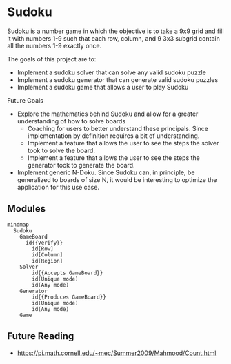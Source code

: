 # Sudoku

Sudoku is a number game in which the objective is to take a 9x9 grid and fill it with numbers 1-9 such that each row, column, and 9 3x3 subgrid contain all the numbers 1-9 exactly once.

The goals of this project are to:
* Implement a sudoku solver that can solve any valid sudoku puzzle
* Implement a sudoku generator that can generate valid sudoku puzzles
* Implement a sudoku game that allows a user to play Sudoku

Future Goals
* Explore the mathematics behind Sudoku and allow for a greater understanding of how to solve boards
    * Coaching for users to better understand these principals. Since implementation by definition requires a bit of understanding.
    * Implement a feature that allows the user to see the steps the solver took to solve the board.
    * Implement a feature that allows the user to see the steps the generator took to generate the board.
* Implement generic N-Doku. Since Sudoku can, in principle, be generalized to boards of size N, it would be interesting to optimize the application for this use case.

## Modules

```mermaid
mindmap
  Sudoku
    GameBoard
      id{{Verify}}
        id[Row]
        id[Column]
        id[Region]
    Solver
        id{{Accepts GameBoard}}
        id(Unique mode)
        id(Any mode)
    Generator
        id{{Produces GameBoard}}
        id(Unique mode)
        id(Any mode)
    Game
```

## Future Reading

* https://pi.math.cornell.edu/~mec/Summer2009/Mahmood/Count.html

